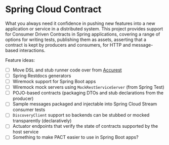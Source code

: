 # Spring Cloud Contract

What you always need it confidence in pushing new features into a new application or service in a distributed system. This project provides support for Consumer Driven Contracts in Spring applications, covering a range of options for writing tests, publishing them as assets, asserting that a contract is kept by producers and consumers, for HTTP and message-based interactions.

Feature ideas:

- [ ] Move DSL and stub runner code over from [Accurest](https://github.com/Codearte/accurest)
- [ ] Spring Restdocs generators
- [ ] Wiremock support for Spring Boot apps
- [ ] Wiremock mock servers using `MockRestServiceServer` (from Spring Test)
- [ ] POJO-based contracts (packaging DTOs and stub declarations from the producer)
- [ ] Sample messages packaged and injectable into Spring Cloud Stream consumer tests
- [ ] `DiscoveryClient` support so backends can be stubbed or mocked transparently (declaratively)
- [ ] Actuator endpoints that verify the state of contracts supported by the host service
- [ ] Something to make PACT easier to use in Spring Boot apps?

